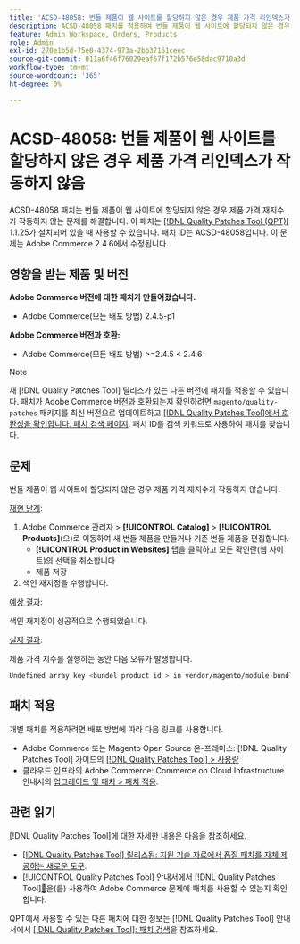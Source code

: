 ```yaml
---
title: 'ACSD-48058: 번들 제품이 웹 사이트를 할당하지 않은 경우 제품 가격 리인덱스가 작동하지 않음'
description: ACSD-48058 패치를 적용하여 번들 제품이 웹 사이트에 할당되지 않은 경우 제품 가격 재지수가 작동하지 않는 Adobe Commerce 문제를 해결합니다.
feature: Admin Workspace, Orders, Products
role: Admin
exl-id: 270e1b5d-75e0-4374-973a-2bb37161ceec
source-git-commit: 011a6f46f76029eaf67f172b576e58dac9710a3d
workflow-type: tm+mt
source-wordcount: '365'
ht-degree: 0%

---
```


# ACSD-48058: 번들 제품이 웹 사이트를 할당하지 않은 경우 제품 가격 리인덱스가 작동하지 않음

ACSD-48058 패치는 번들 제품이 웹 사이트에 할당되지 않은 경우 제품 가격 재지수가 작동하지 않는 문제를 해결합니다. 이 패치는 [[!DNL Quality Patches Tool (QPT)]](https://experienceleague.adobe.com/ko/docs/commerce-operations/tools/quality-patches-tool/quality-patches-tool-to-self-serve-quality-patches) 1.1.25가 설치되어 있을 때 사용할 수 있습니다. 패치 ID는 ACSD-48058입니다. 이 문제는 Adobe Commerce 2.4.6에서 수정됩니다.

## 영향을 받는 제품 및 버전

**Adobe Commerce 버전에 대한 패치가 만들어졌습니다.**

* Adobe Commerce(모든 배포 방법) 2.4.5-p1

**Adobe Commerce 버전과 호환:**

* Adobe Commerce(모든 배포 방법) >=2.4.5 &lt; 2.4.6

>[!NOTE]
>
>새 [!DNL Quality Patches Tool] 릴리스가 있는 다른 버전에 패치를 적용할 수 있습니다. 패치가 Adobe Commerce 버전과 호환되는지 확인하려면 `magento/quality-patches` 패키지를 최신 버전으로 업데이트하고 [[!DNL Quality Patches Tool]에서 호환성을 확인합니다. 패치 검색 페이지](https://experienceleague.adobe.com/tools/commerce-quality-patches/index.html?lang=ko). 패치 ID를 검색 키워드로 사용하여 패치를 찾습니다.

## 문제

번들 제품이 웹 사이트에 할당되지 않은 경우 제품 가격 재지수가 작동하지 않습니다.

<u>재현 단계</u>:

1. Adobe Commerce 관리자 > **[!UICONTROL Catalog]** > **[!UICONTROL Products]**(으)로 이동하여 새 번들 제품을 만들거나 기존 번들 제품을 편집합니다.
   * **[!UICONTROL Product in Websites]** 탭을 클릭하고 모든 확인란(웹 사이트)의 선택을 취소합니다
   * 제품 저장
1. 색인 재지정을 수행합니다.

<u>예상 결과</u>:

색인 재지정이 성공적으로 수행되었습니다.

<u>실제 결과</u>:

제품 가격 지수를 실행하는 동안 다음 오류가 발생합니다.

```bash
Undefined array key <bundel product id > in vendor/magento/module-bundle/Model/ResourceModel/Indexer/Price/DisabledProductOptionPriceModifier.php on line 117
```

## 패치 적용

개별 패치를 적용하려면 배포 방법에 따라 다음 링크를 사용합니다.

* Adobe Commerce 또는 Magento Open Source 온-프레미스: [!DNL Quality Patches Tool] 가이드의 [[!DNL Quality Patches Tool] > 사용량](/help/tools/quality-patches-tool/usage.md)
* 클라우드 인프라의 Adobe Commerce: Commerce on Cloud Infrastructure 안내서의 [업그레이드 및 패치 > 패치 적용](https://experienceleague.adobe.com/docs/commerce-cloud-service/user-guide/develop/upgrade/apply-patches.html?lang=ko).

## 관련 읽기

[!DNL Quality Patches Tool]에 대한 자세한 내용은 다음을 참조하세요.

* [[!DNL Quality Patches Tool] 릴리스됨: 지원 기술 자료에서 품질 패치를 자체 제공하는 새로운 도구](https://experienceleague.adobe.com/ko/docs/commerce-operations/tools/quality-patches-tool/quality-patches-tool-to-self-serve-quality-patches).
* [!UICONTROL Quality Patches Tool] 안내서에서  [!DNL Quality Patches Tool][&#128279;](/help/tools/quality-patches-tool/patches-available-in-qpt/check-patch-for-magento-issue-with-magento-quality-patches.md)을(를) 사용하여 Adobe Commerce 문제에 패치를 사용할 수 있는지 확인합니다.


QPT에서 사용할 수 있는 다른 패치에 대한 정보는 [!DNL Quality Patches Tool] 안내서에서 [[!DNL Quality Patches Tool]: 패치 검색](https://experienceleague.adobe.com/tools/commerce-quality-patches/index.html?lang=ko)을 참조하세요.
